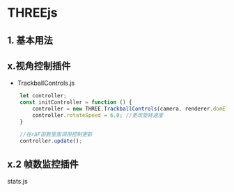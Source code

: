 # THREEjs

## 1. 基本用法


## x.视角控制插件
+ TrackballControls.js
```js
    let controller;
    const initController = function () {
        controller = new THREE.TrackballControls(camera, renderer.domElement);
        controller.rotateSpeed = 6.0; //更改旋转速度
    }

    //在rAF函数里面调用控制更新
    controller.update();
```

## x.2 帧数监控插件
stats.js
```js

```